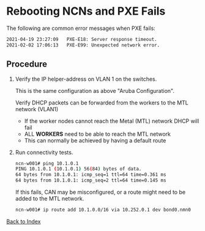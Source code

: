 
# Rebooting NCNs and PXE Fails

The following are common error messages when PXE fails:

```bash
2021-04-19 23:27:09   PXE-E18: Server response timeout.
2021-02-02 17:06:13   PXE-E99: Unexpected network error.
```

## Procedure

1. Verify the IP helper-address on VLAN 1 on the switches.  

    This is the same configuration as above "Aruba Configuration".

    Verify DHCP packets can be forwarded from the workers to the MTL network (VLAN1)

    * If the worker nodes cannot reach the Metal (MTL) network DHCP will fail
    * ALL **WORKERS** need to be able to reach the MTL network
    * This can normally be achieved by having a default route 

1. Run connectivity tests.

    ```bash
    ncn-w001# ping 10.1.0.1
    PING 10.1.0.1 (10.1.0.1) 56(84) bytes of data.
    64 bytes from 10.1.0.1: icmp_seq=1 ttl=64 time=0.361 ms
    64 bytes from 10.1.0.1: icmp_seq=2 ttl=64 time=0.145 ms
    ```

    If this fails, CAN may be misconfigured, or a route might need to be added to the MTL network.

    ```bash
    ncn-w001# ip route add 10.1.0.0/16 via 10.252.0.1 dev bond0.nmn0
    ```

[Back to Index](../index_aruba.md)
